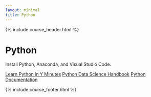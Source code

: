 ```yaml
---
layout: minimal
title: Python
---
```


{% include course_header.html %}
# Python

Install Python, Anaconda, and Visual Studio Code. 

[Learn Python in Y Minutes](https://learnxinyminutes.com/python/)
[Python Data Science Handbook](https://jakevdp.github.io/PythonDataScienceHandbook/)
[Python Documentation](https://docs.python.org/3/index.html)

{% include course_footer.html %}